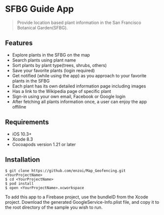 # SFBG Guide App
> Provide location based plant information in the San Francisco Botanical Garden(SFBG).

## Features

* Explore plants in the SFBG on the map
* Search plants using plant name
* Sort plants by plant type(trees, shrubs, others)
* Save your favorite plants (login required)
* Get notified (while using the app) as you approach to your favorite plants in the SFBG
* Each plant has its own detailed information page including images
* Has a link to the Wikipedia page of specific plant  
* Sign-in using your own email, Facebook or Google login
* After fetching all plants information once, a user can enjoy the app offiline

## Requirements

- iOS 10.3+
- Xcode 8.3
- Cocoapods version 1.21 or later

## Installation

```
$ git clone https://github.com/enzoi/Map_Geofencing.git <YourProjectName>
$ cd <YourProjectName>
$ pod install
$ open <YourProjectName>.xcworkspace
```

To add this app to a Firebase project, use the bundleID from the Xcode project. Download the generated GoogleService-Info.plist file, and copy it to the root directory of the sample you wish to run.
